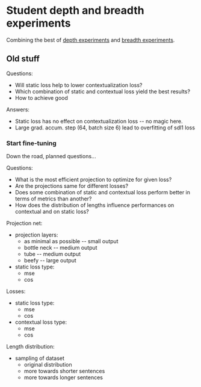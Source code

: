 # Student depth and breadth experiments

Combining the best of [depth experiments](./student_depth_experiments.md) and
[breadth experiments](./student_breadth_experiments.md).

## Old stuff

Questions:
- Will static loss help to lower contextualization loss?
- Which combination of static and contextual loss yield the best results?
- How to achieve good

Answers:

- Static loss has no effect on contextualization loss -- no magic here.
- Large grad. accum. step (64, batch size 6) lead to overfitting of sdl1 loss

### Start fine-tuning

Down the road, planned questions...

Questions:
- What is the most efficient projection to optimize for given loss?
- Are the projections same for different losses?
- Does some combination of static and contextual loss perform better in terms of metrics than another?
- How does the distribution of lengths influence performances on contextual and
  on static loss?

Projection net:
- projection layers:
    - as minimal as possible -- small output
    - bottle neck -- medium output
    - tube -- medium output
    - beefy -- large output
- static loss type:
    - mse
    - cos

Losses:
- static loss type:
    - mse
    - cos
- contextual loss type:
    - mse
    - cos

Length distribution:
- sampling of dataset
    - original distribution
    - more towards shorter sentences
    - more towards longer sentences
